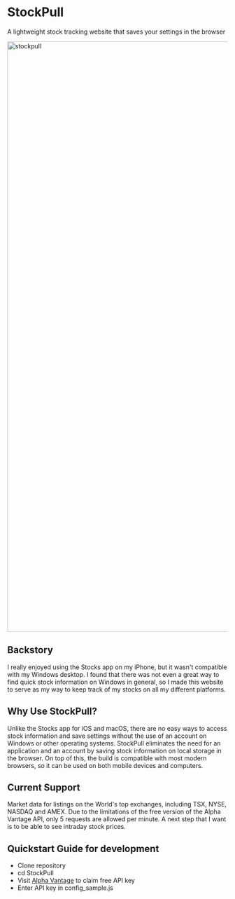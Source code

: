 # StockPull
A lightweight stock tracking website that saves your settings in the browser

<img width="1348" alt="stockpull" src="https://user-images.githubusercontent.com/81879857/148625848-21ebe7cf-aa27-407b-8b91-732224cfac57.png">

## Backstory
I really enjoyed using the Stocks app on my iPhone, but it wasn't compatible with my Windows desktop. I found that there was not even a great way to find quick stock information on Windows in general, so I made this website to serve as my way to keep track of my stocks on all my different platforms.

## Why Use StockPull?
Unlike the Stocks app for iOS and macOS, there are no easy ways to access stock information and save settings without the use of an account on Windows or other operating systems. StockPull eliminates the need for an application and an account by saving stock information on local storage in the browser. On top of this, the build is compatible with most modern browsers, so it can be used on both mobile devices and computers.

## Current Support
Market data for listings on the World's top exchanges, including TSX, NYSE, NASDAQ and AMEX. Due to the limitations of the free version of the Alpha Vantage API, only 5 requests are allowed per minute. A next step that I want is to be able to see intraday stock prices.

## Quickstart Guide for development
- Clone repository
- cd StockPull
- Visit [Alpha Vantage](https://www.alphavantage.co/support/#api-key) to claim free API key
- Enter API key in config_sample.js

